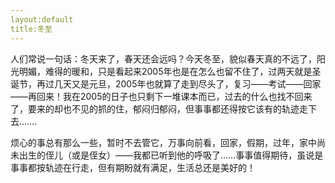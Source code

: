 ```yaml
---
layout:default
title:冬至
---
```

人们常说一句话：冬天来了，春天还会远吗？今天冬至，貌似春天真的不远了，阳光明媚，难得的暖和，只是看起来2005年也是在怎么也留不住了，过两天就是圣诞节，再过几天又是元旦，2005年也就算了走到尽头了，复习——考试——回家——再回来！我在2005的日子也只剩下一堆课本而已，过去的什么也找不回来了，要来的却也不见的抓的住，郁闷归郁闷，但事事都还得按它该有的轨迹走下去…….

烦心的事总有那么一些，暂时不去管它，万事向前看，回家，假期，过年，家中尚未出生的侄儿（或是侄女）——我都已听到他的呼吸了……事事值得期待，虽说是事事都按轨迹在行走，但有期盼就有满足，生活总还是美好的！